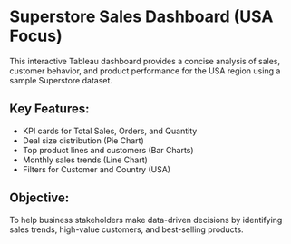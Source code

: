 # Superstore Sales Dashboard (USA Focus)

This interactive Tableau dashboard provides a concise analysis of sales, customer behavior, and product performance for the USA region using a sample Superstore dataset.

## Key Features:
- KPI cards for Total Sales, Orders, and Quantity
- Deal size distribution (Pie Chart)
- Top product lines and customers (Bar Charts)
- Monthly sales trends (Line Chart)
- Filters for Customer and Country (USA)

## Objective:
To help business stakeholders make data-driven decisions by identifying sales trends, high-value customers, and best-selling products.
